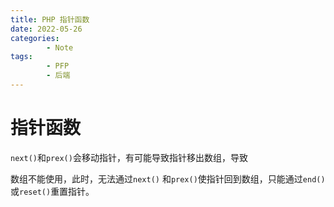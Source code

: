 ```yaml
---
title: PHP 指针函数
date: 2022-05-26
categories:
        - Note
tags:
        - PFP
        - 后端
---
```


# 指针函数

`next()`和`prex()`会移动指针，有可能导致指针移出数组，导致

数组不能使用，此时，无法通过`next()` 和`prex()`使指针回到数组，只能通过`end()`或`reset()`重置指针。
